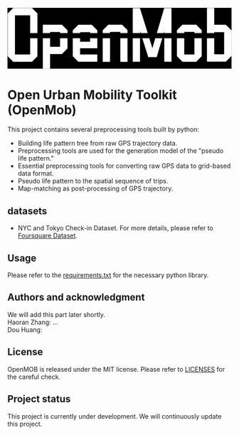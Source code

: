 ![Open Urban Mobility Toolkit (OpenMob)](/figures/title.png)
# Open Urban Mobility Toolkit (OpenMob)

This project contains several preprocessing tools built by python:
* Building life pattern tree from raw GPS trajectory data.
* Preprocessing tools are used for the generation model of the "pseudo life pattern." 
* Essential preprocessing tools for converting raw GPS data to grid-based data format.
* Pseudo life pattern to the spatial sequence of trips.
* Map-matching as post-processing of GPS trajectory.

## datasets
* NYC and Tokyo Check-in Dataset. For more details, please refer to [Foursquare Dataset](https://sites.google.com/site/yangdingqi/home/foursquare-dataset).

## Usage
Please refer to the [requirements.txt](requirements.txt) for the necessary python library.

## Authors and acknowledgment
We will add this part later shortly. <br />
Haoran Zhang: ... <br />
Dou Huang: <br />

## License
OpenMOB is released under the MIT license. Please refer to [LICENSES](LICENSE) for the careful check.

## Project status
This project is currently under development. We will continuously update this project.